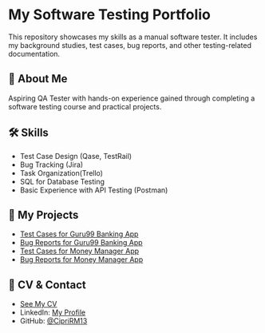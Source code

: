 # My Software Testing Portfolio
This repository showcases my skills as a manual software tester. It includes my background studies, test cases, bug reports, and other testing-related documentation.
## 📌 About Me
Aspiring QA Tester with hands-on experience gained through completing a software testing course and practical projects.

## 🛠 Skills
- Test Case Design (Qase, TestRail)
- Bug Tracking (Jira)
- Task Organization(Trello)
- SQL for Database Testing
- Basic Experience with API Testing (Postman)


## 📂 My Projects
- [Test Cases for Guru99 Banking App](./Project-1(Guru99%20Banking%20App)/Test%20Cases/)
- [Bug Reports for Guru99 Banking App](./Project-1(Guru99%20Banking%20App)/Bug%20Reports/)
- [Test Cases for Money Manager App](./Project-2(Money%20Manager%20App)/Test%20Cases/)
- [Bug Reports for Money Manager App](./Project-2(Money%20Manager%20App)/Bug%20Reports/)
  
## 📄 CV & Contact
- [See My CV](./My_Resume/)
- LinkedIn: [My Profile](https://www.linkedin.com/in/yourprofile)
- GitHub: [@CipriRM13](https://github.com/CipriRM13)
